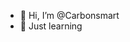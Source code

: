 - 👋 Hi, I’m @Carbonsmart
- 🌱 Just learning 

<!---
CarbonsmartStupid/CarbonsmartStupid is a ✨ special ✨ repository because its `README.md` (this file) appears on your GitHub profile.
You can click the Preview link to take a look at your changes.
--->
